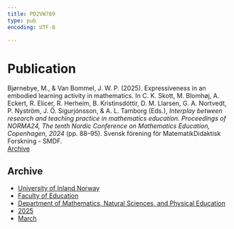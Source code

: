 ```yaml
---
title: PD2VW789
type: pub
encoding: UTF-8

---
```

<h1>Publication</h1>
<article id="csl-bib-container-PD2VW789" class="csl-bib-container">
  <div class="csl-bib-body"> <div class="csl-entry">Bjørnebye, M., &#38; Van Bommel, J. W. P. (2025). Expressiveness in an embodied learning activity in mathematics. In C. K. Skott, M. Blomhøj, A. Eckert, R. Elicer, R. Herheim, B. Kristinsdóttir, D. M. Llarsen, G. A. Nortvedt, P. Nyström, J. Ö. Sigurjónsson, &#38; A. L. Tamborg (Eds.), <i>Interplay between research and teaching practice in mathematics education. Proceedings of NORMA24, The tenth Nordic Conference on Mathematics Education, Copenhagen, 2024</i> (pp. 88–95). Svensk förening för MatematikDidaktisk Forskning - SMDF.</div> </div>
  <div class="csl-bib-buttons">
    <a href="#taxonomy-article-PD2VW789" alt="archive" class="csl-bib-button">Archive</a>
  </div>
  <div id="csl-bib-meta-container-PD2VW789"></div>
</article>
<div id="csl-bib-meta-PD2VW789" class="csl-bib-meta">
  <article id="taxonomy-article-PD2VW789" class="taxonomy-article">
    <h1>Archive</h1>
    <ul>
      <li><a href="{{< params subfolder >}}en/archive/?key=3DCRN523">University of Inland Norway</a></li>
      <li><a href="{{< params subfolder >}}en/archive/?key=WYNZA47F">Faculty of Education</a></li>
      <li><a href="{{< params subfolder >}}en/archive/?key=LLA4BC9U">Department of Mathematics, Natural Sciences, and Physical Education</a></li>
      <li><a href="{{< params subfolder >}}en/archive/?key=B5MNGADD">2025</a></li>
      <li><a href="{{< params subfolder >}}en/archive/?key=Z6NXUN8I">March</a></li>
    </ul>
  </article>
</div>
